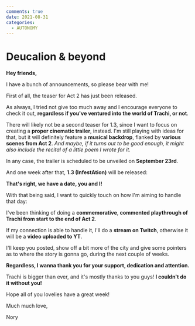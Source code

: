 ```yaml
---
comments: true
date: 2021-08-31
categories:
  - AUTONOMY
---
```


# Deucalion & beyond
**Hey friends,**

I have a bunch of announcements, so please bear with me!

First of all, the teaser for Act 2 has just been released.


As always, I tried not give too much away and I encourage everyone to check it out, **regardless if you've ventured into the world of Trachi, or not**.

There will likely not be a second teaser for 1.3, since I want to focus on creating a **proper cinematic trailer**, instead.
I'm still playing with ideas for that, but it will definitely feature a **musical backdrop**, flanked by **various scenes from Act 2**.
*And maybe, if it turns out to be good enough, it might also include the recital of a little poem I wrote for it.*

In any case, the trailer is scheduled to be unveiled on **September 23rd**.

And one week after that, **1.3 (InfestAtion)** will be released:

**That's right, we have a date, you and I!**
<!-- more -->

With that being said, I want to quickly touch on how I'm aiming to handle that day:

I've been thinking of doing a **commemorative**, **commented playthrough of Trachi from start to the end of Act 2**.

If my connection is able to handle it, I'll do a **stream on Twitch**, otherwise it will be a **video uploaded to YT**.

I'll keep you posted, show off a bit more of the city and give some pointers as to where the story is gonna go, during the next couple of weeks.

**Regardless, I wanna thank you for your support, dedication and attention.**

Trachi is bigger than ever, and it's mostly thanks to you guys!
**I couldn't do it without you!**

Hope all of you lovelies have a great week!

Much much love,

Nory
